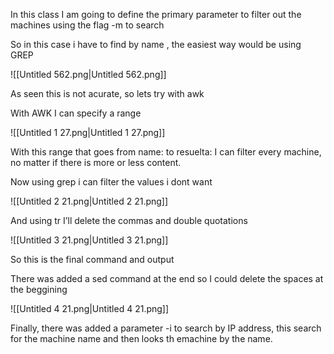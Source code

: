 In this class I am going to define the primary parameter to filter out the machines using the flag -m to search

  

So in this case i have to find by name , the easiest way would be using GREP

![[Untitled 562.png|Untitled 562.png]]

As seen this is not acurate, so lets try with awk

  

With AWK I can specify a range

![[Untitled 1 27.png|Untitled 1 27.png]]

With this range that goes from name: to resuelta: I can filter every machine, no matter if there is more or less content.

  

Now using grep i can filter the values i dont want

![[Untitled 2 21.png|Untitled 2 21.png]]

And using tr I’ll delete the commas and double quotations

![[Untitled 3 21.png|Untitled 3 21.png]]

So this is the final command and output

  

There was added a sed command at the end so I could delete the spaces at the beggining

![[Untitled 4 21.png|Untitled 4 21.png]]

Finally, there was added a parameter -i to search by IP address, this search for the machine name and then looks th emachine by the name.